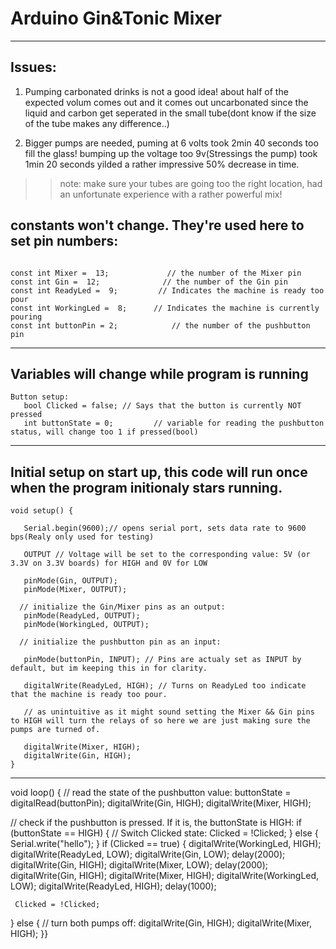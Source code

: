 # Arduino Gin&Tonic Mixer
____
## Issues: 
 1. Pumping carbonated drinks is not a good idea! about half of the expected volum comes out and it comes out uncarbonated since the liquid and carbon get seperated in the small tube(dont know if the size of the tube makes any difference..)

2. Bigger pumps are needed, puming at 6 volts took 2min 40 seconds too fill the glass! bumping up the voltage too 9v(Stressings the pump) took 1min 20 seconds yilded a rather impressive 50% decrease in time.

> > note: make sure your tubes are going too the right location, had an unfortunate experience with a rather powerful mix! 

 ## constants won't change. They're used here to set pin numbers:

```

const int Mixer =  13;             // the number of the Mixer pin
const int Gin =  12;              // the number of the Gin pin
const int ReadyLed =  9;         // Indicates the machine is ready too pour
const int WorkingLed =  8;      // Indicates the machine is currently pouring
const int buttonPin = 2;            // the number of the pushbutton pin
```
_____

## Variables will change while program is running

```
Button setup:
   bool Clicked = false; // Says that the button is currently NOT pressed
   int buttonState = 0;         // variable for reading the pushbutton status, will change too 1 if pressed(bool)
```
____

## Initial setup on start up, this code will run once when the program initionaly stars running.

```
void setup() {

   Serial.begin(9600);// opens serial port, sets data rate to 9600 bps(Realy only used for testing)
   
   OUTPUT // Voltage will be set to the corresponding value: 5V (or 3.3V on 3.3V boards) for HIGH and 0V for LOW
   
   pinMode(Gin, OUTPUT); 
   pinMode(Mixer, OUTPUT);
   
  // initialize the Gin/Mixer pins as an output:
   pinMode(ReadyLed, OUTPUT);
   pinMode(WorkingLed, OUTPUT);
   
  // initialize the pushbutton pin as an input:
  
   pinMode(buttonPin, INPUT); // Pins are actualy set as INPUT by default, but im keeping this in for clarity.
   
   digitalWrite(ReadyLed, HIGH); // Turns on ReadyLed too indicate that the machine is ready too pour.
   
   // as unintuitive as it might sound setting the Mixer && Gin pins to HIGH will turn the relays of so here we are just making sure the pumps are turned of.
   
   digitalWrite(Mixer, HIGH);
   digitalWrite(Gin, HIGH);
}
```

____


void loop() {
  // read the state of the pushbutton value:
  buttonState = digitalRead(buttonPin);
  digitalWrite(Gin, HIGH);
    digitalWrite(Mixer, HIGH);
      
  // check if the pushbutton is pressed. If it is, the buttonState is HIGH:
  if (buttonState == HIGH) {
    // Switch Clicked state:
    Clicked = !Clicked;
  } else {
    Serial.write("hello");
  }
  if (Clicked == true) {
     digitalWrite(WorkingLed, HIGH);
     digitalWrite(ReadyLed, LOW);
     digitalWrite(Gin, LOW);
     delay(2000);
     digitalWrite(Gin, HIGH);
     digitalWrite(Mixer, LOW);
     delay(2000);
     digitalWrite(Gin, HIGH);
     digitalWrite(Mixer, HIGH);
     digitalWrite(WorkingLed, LOW);
     digitalWrite(ReadyLed, HIGH);
     delay(1000);
     
     Clicked = !Clicked;
}
else {
    // turn both pumps off:
    digitalWrite(Gin, HIGH);
    digitalWrite(Mixer, HIGH);
  }}



